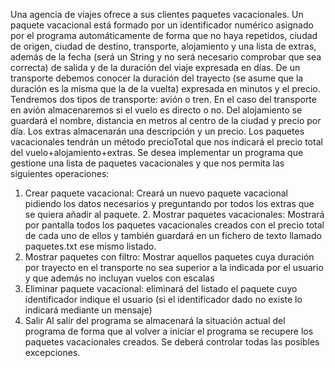 Una agencia de viajes ofrece a sus clientes paquetes vacacionales. Un paquete vacacional está formado por un identificador numérico asignado por el programa automáticamente de forma que no haya repetidos, ciudad de origen, ciudad de destino, transporte, alojamiento y una lista de extras, además de la fecha (será un String y no será necesario comprobar que sea correcta) de salida y de la duración del viaje expresada en días. De un transporte debemos conocer la duración del trayecto (se asume que la duración es la misma que la de la vuelta) expresada en minutos y el precio. Tendremos dos tipos de transporte: avión o tren. En el caso del transporte en avión almacenaremos si el vuelo es directo o no.
Del alojamiento se guardará el nombre, distancia en metros al centro de la ciudad y precio por día.
Los extras almacenarán una descripción y un precio. Los paquetes vacacionales tendrán un método precioTotal que nos indicará el precio total del vuelo+alojamiento+extras.
Se desea implementar un programa que gestione una lista de paquetes vacacionales y que nos permita las siguientes operaciones:
1. Crear paquete vacacional: Creará un nuevo paquete vacacional pidiendo los datos
necesarios y preguntando por todos los extras que se quiera añadir al paquete. 2. Mostrar paquetes vacacionales: Mostrará por pantalla todos los paquetes
vacacionales creados con el precio total de cada uno de ellos y también guardará en un fichero de texto llamado paquetes.txt ese mismo listado.
3. Mostrar paquetes con filtro: Mostrar aquellos paquetes cuya duración por trayecto
en el transporte no sea superior a la indicada por el usuario y que además no incluyan vuelos con escalas
4. Eliminar paquete vacacional: eliminará del listado el paquete cuyo identificador
indique el usuario (si el identificador dado no existe lo indicará mediante un mensaje)
5. Salir
Al salir del programa se almacenará la situación actual del programa de forma que al volver a iniciar el programa se recupere los paquetes vacacionales creados.
Se deberá controlar todas las posibles excepciones.
